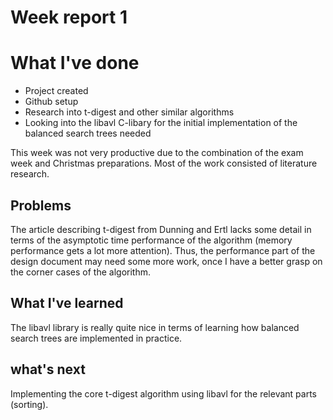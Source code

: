 # Week report 1

# What I've done

- Project created
- Github setup
- Research into t-digest and other similar algorithms
- Looking into the libavl C-libary for the initial implementation of the
  balanced search trees needed

This week was not very productive due to the combination of the exam week and
Christmas preparations. Most of the work consisted of literature research.

## Problems

The article describing t-digest from Dunning and Ertl lacks some detail in 
terms of the asymptotic time performance of the algorithm (memory performance 
gets a lot more attention). Thus, the performance part of the design document
may need some more work, once I have a better grasp on the corner cases of the
algorithm.

## What I've learned

The libavl library is really quite nice in terms of learning how balanced
search trees are implemented in practice. 

## what's next

Implementing the core t-digest algorithm using libavl for the relevant parts
(sorting). 


